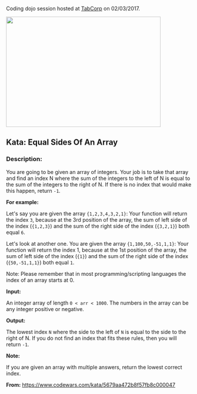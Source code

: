 Coding dojo session hosted at [TabCorp](https://www.tabcorp.com.au/) on 02/03/2017.

<img src="https://cloud.githubusercontent.com/assets/2061821/23492131/b4427b72-ff56-11e6-8944-7efcec4f9787.jpg" height="300px" width="420px" />

## Kata: Equal Sides Of An Array

### Description:

You are going to be given an array of integers. Your job is to take that array and find an index N where the sum of the integers to the left of N is equal to the sum of the integers to the right of N. If there is no index that would make this happen, return `-1`.

**For example:**

Let's say you are given the array `{1,2,3,4,3,2,1}`:
Your function will return the index `3`, because at the 3rd position of the array, the sum of left side of the index (`{1,2,3}`) and the sum of the right side of the index (`{3,2,1}`) both equal `6`.

Let's look at another one.
You are given the array `{1,100,50,-51,1,1}`:
Your function will return the index 1, because at the 1st position of the array, the sum of left side of the index (`{1}`) and the sum of the right side of the index (`{50,-51,1,1}`) both equal `1`.

Note: Please remember that in most programming/scripting languages the index of an array starts at 0.

**Input:**

An integer array of length `0 < arr < 1000`. The numbers in the array can be any integer positive or negative.

**Output:**

The lowest index `N` where the side to the left of `N` is equal to the side to the right of N. If you do not find an index that fits these rules, then you will return `-1`.

**Note:**

If you are given an array with multiple answers, return the lowest correct index.

**From:** https://www.codewars.com/kata/5679aa472b8f57fb8c000047
